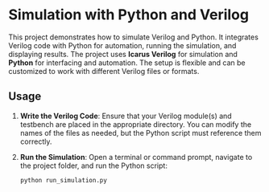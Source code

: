 # Simulation with Python and Verilog

This project demonstrates how to simulate Verilog and Python. It integrates Verilog code with Python for automation, running the simulation, and displaying results. The project uses **Icarus Verilog** for simulation and **Python** for interfacing and automation. The setup is flexible and can be customized to work with different Verilog files or formats.

## Usage

1. **Write the Verilog Code**: 
   Ensure that your Verilog module(s) and testbench are placed in the appropriate directory. You can modify the names of the files as needed, but the Python script must reference them correctly.

2. **Run the Simulation**:
   Open a terminal or command prompt, navigate to the project folder, and run the Python script:

   ```bash
   python run_simulation.py
